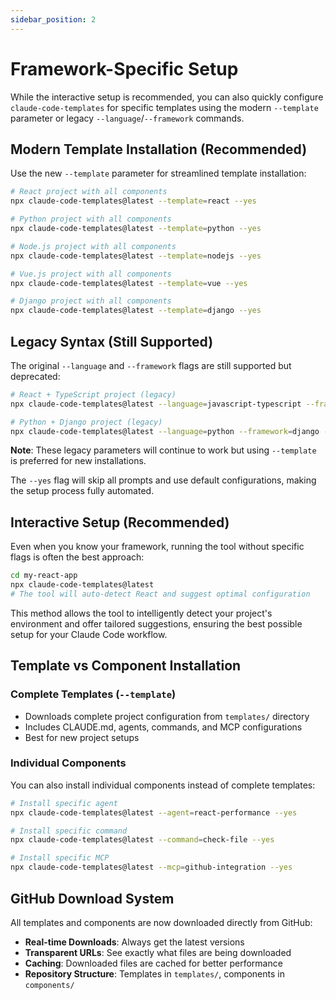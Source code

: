 ```yaml
---
sidebar_position: 2
---
```


# Framework-Specific Setup

While the interactive setup is recommended, you can also quickly configure `claude-code-templates` for specific templates using the modern `--template` parameter or legacy `--language`/`--framework` commands.

## Modern Template Installation (Recommended)

Use the new `--template` parameter for streamlined template installation:

```bash
# React project with all components
npx claude-code-templates@latest --template=react --yes

# Python project with all components
npx claude-code-templates@latest --template=python --yes

# Node.js project with all components
npx claude-code-templates@latest --template=nodejs --yes

# Vue.js project with all components
npx claude-code-templates@latest --template=vue --yes

# Django project with all components
npx claude-code-templates@latest --template=django --yes
```

## Legacy Syntax (Still Supported)

The original `--language` and `--framework` flags are still supported but deprecated:

```bash
# React + TypeScript project (legacy)
npx claude-code-templates@latest --language=javascript-typescript --framework=react --yes

# Python + Django project (legacy)
npx claude-code-templates@latest --language=python --framework=django --yes
```

**Note**: These legacy parameters will continue to work but using `--template` is preferred for new installations.

The `--yes` flag will skip all prompts and use default configurations, making the setup process fully automated.

## Interactive Setup (Recommended)

Even when you know your framework, running the tool without specific flags is often the best approach:

```bash
cd my-react-app
npx claude-code-templates@latest
# The tool will auto-detect React and suggest optimal configuration
```

This method allows the tool to intelligently detect your project's environment and offer tailored suggestions, ensuring the best possible setup for your Claude Code workflow.

## Template vs Component Installation

### Complete Templates (`--template`)
- Downloads complete project configuration from `templates/` directory
- Includes CLAUDE.md, agents, commands, and MCP configurations
- Best for new project setups

### Individual Components
You can also install individual components instead of complete templates:

```bash
# Install specific agent
npx claude-code-templates@latest --agent=react-performance --yes

# Install specific command
npx claude-code-templates@latest --command=check-file --yes

# Install specific MCP
npx claude-code-templates@latest --mcp=github-integration --yes
```

## GitHub Download System

All templates and components are now downloaded directly from GitHub:

- **Real-time Downloads**: Always get the latest versions
- **Transparent URLs**: See exactly what files are being downloaded
- **Caching**: Downloaded files are cached for better performance
- **Repository Structure**: Templates in `templates/`, components in `components/`
